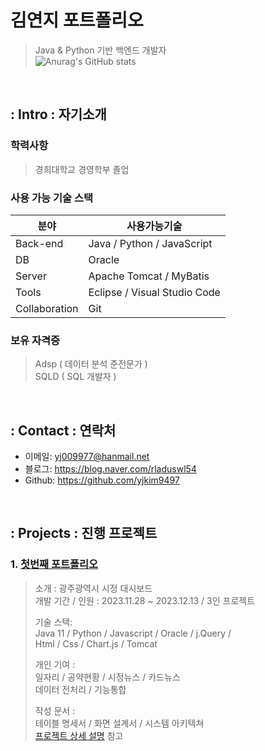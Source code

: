 # 김연지 포트폴리오
>Java & Python 기반 백엔드 개발자 <br>
>![Anurag's GitHub stats](https://github-readme-stats.vercel.app/api?username=yjkim9497&show_icons=true&theme=nord)

</br>

## : Intro : 자기소개
### 학력사항
> 경희대학교 경영학부 졸업
### 사용 가능 기술 스택
| 분야 | 사용가능기술 |
|------|-------------|
| Back-end | Java / Python / JavaScript | 
| DB | Oracle | 
|Server | Apache Tomcat / MyBatis | 
| Tools | Eclipse / Visual Studio Code |
|Collaboration| Git |
>
### 보유 자격증
> Adsp ( 데이터 분석 준전문가 ) <br>
> SQLD ( SQL 개발자 ) <br>

</br>

## : Contact : 연락처
- 이메일: yj009977@hanmail.net
- 블로그: https://blog.naver.com/rladuswl54
- Github: https://github.com/yjkim9497

</br>

## : Projects : 진행 프로젝트
### 1. [첫번째 포트폴리오](https://github.com/SMHRD-2021-KDT-BigData-19/dicogram.git)
>소개 : 광주광역시 시정 대시보드 <br>
>개발 기간 / 인원 : 2023.11.28 ~ 2023.12.13 / 3인 프로젝트 <br>
>
>기술 스택:  
>Java 11 / Python / Javascript / Oracle / j.Query /  
>Html / Css / Chart.js / Tomcat <br>
>
>개인 기여 : <br>
>일자리 / 공약현황 / 시정뉴스 / 카드뉴스 <br>
>데이터 전처리 / 기능통합 <br>
>
>작성 문서 : <br>
>테이블 명세서 / 화면 설계서 / 시스템 아키텍쳐 <br>
>[프로젝트 상세 설명](https://github.com/2021-SMHRD-KDT-AI-15/SEE) 참고 <br>
